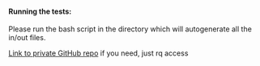 #### Running the tests:

Please run the bash script in the directory which will autogenerate all the in/out files. 

[Link to private GitHub repo](https://github.com/finngladstone/1112-a2) if you need, just rq access